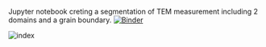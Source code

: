 Jupyter notebook creting a segmentation of TEM measurement including 2 domains and a grain boundary.
[![Binder](https://mybinder.org/badge_logo.svg)](https://mybinder.org/v2/gh/Tommaso-Pincelli/testbigmax/HEAD)

![index](https://user-images.githubusercontent.com/50739525/133584315-d17e1cf2-0f9d-4f17-9f31-e3f03ebb71b2.png)
